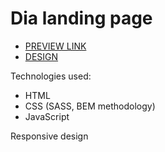# Dia landing page

- [PREVIEW LINK](https://ira-cherpak.github.io/layout_dia/)
- [DESIGN](https://www.figma.com/file/jCUbUXW6H9Cd2LPKZBTB8b/Dia?node-id=0%3A1)

Technologies used:
- HTML
- CSS (SASS, BEM methodology)
- JavaScript

Responsive design
